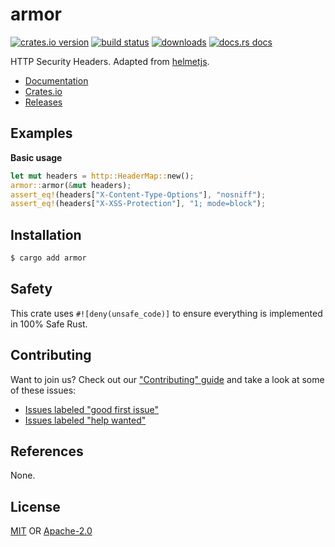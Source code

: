 # armor
[![crates.io version][1]][2] [![build status][3]][4]
[![downloads][5]][6] [![docs.rs docs][7]][8]

HTTP Security Headers. Adapted from [helmetjs](https://helmetjs.github.io/).

- [Documentation][8]
- [Crates.io][2]
- [Releases][releases]

## Examples
__Basic usage__
```rust
let mut headers = http::HeaderMap::new();
armor::armor(&mut headers);
assert_eq!(headers["X-Content-Type-Options"], "nosniff");
assert_eq!(headers["X-XSS-Protection"], "1; mode=block");
```

## Installation
```sh
$ cargo add armor
```

## Safety
This crate uses ``#![deny(unsafe_code)]`` to ensure everything is implemented in
100% Safe Rust.

## Contributing
Want to join us? Check out our ["Contributing" guide][contributing] and take a
look at some of these issues:

- [Issues labeled "good first issue"][good-first-issue]
- [Issues labeled "help wanted"][help-wanted]

## References
None.

## License
[MIT](./LICENSE-MIT) OR [Apache-2.0](./LICENSE-APACHE)

[1]: https://img.shields.io/crates/v/armor.svg?style=flat-square
[2]: https://crates.io/crates/armor
[3]: https://img.shields.io/travis/rustasync/armor/master.svg?style=flat-square
[4]: https://travis-ci.org/rustasync/armor
[5]: https://img.shields.io/crates/d/armor.svg?style=flat-square
[6]: https://crates.io/crates/armor
[7]: https://img.shields.io/badge/docs-latest-blue.svg?style=flat-square
[8]: https://docs.rs/armor

[releases]: https://github.com/rustasync/armor/releases
[contributing]: https://github.com/rustasync/armor/blob/master.github/CONTRIBUTING.md
[good-first-issue]: https://github.com/rustasync/armor/labels/good%20first%20issue
[help-wanted]: https://github.com/rustasync/armor/labels/help%20wanted
